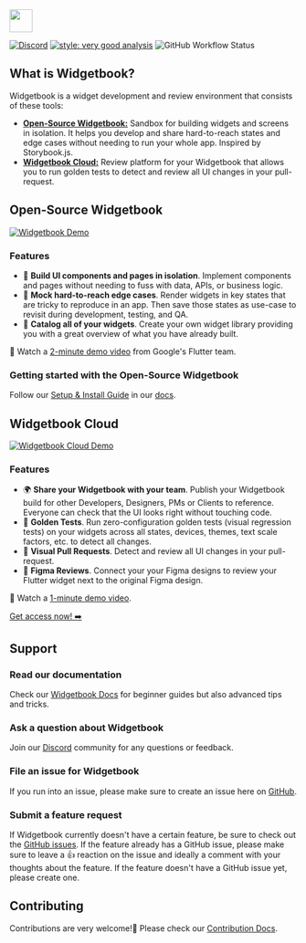 <img height=40 src="https://raw.githubusercontent.com/widgetbook/widgetbook/2107e1afe2217e8ecde56c6ade1fd3706c3e6570/docs/assets/WidgetbookLogo.svg">

[![Discord](https://img.shields.io/discord/879618555560218625?color=blue&style=flat-square&logo=discord)](https://discord.com/invite/zT4AMStAJA)
[![style: very good analysis](https://img.shields.io/badge/style-very_good_analysis-B22C89.svg?style=flat-square)](https://pub.dev/packages/very_good_analysis) 
![GitHub Workflow Status](https://img.shields.io/github/actions/workflow/status/widgetbook/widgetbook/widgetbook.yaml?branch=main)

## What is Widgetbook?

Widgetbook is a widget development and review environment that consists of these tools:

- [**Open-Source Widgetbook:**](https://docs.widgetbook.io/) Sandbox for building widgets and screens in isolation. It helps you develop and share hard-to-reach states and edge cases without needing to run your whole app. Inspired by Storybook.js.
- [**Widgetbook Cloud:**](https://docs.widgetbook.io/cloud) Review platform for your Widgetbook that allows you to run golden tests to detect and review all UI changes in your pull-request.

## Open-Source Widgetbook
[![Widgetbook Demo](https://github.com/widgetbook/widgetbook/blob/docs/landing-page/docs/assets/screenshots/widgetbook_with_code.jpeg?raw=true)](https://demo.widgetbook.io/)

### Features
- 🧱 **Build UI components and pages in isolation**. Implement components and pages without needing to fuss with data, APIs, or business logic.
- 👀 **Mock hard-to-reach edge cases**. Render widgets in key states that are tricky to reproduce in an app. Then save those states as use-case to revisit during development, testing, and QA.
- 📙 **Catalog all of your widgets**. Create your own widget library providing you with a great overview of what you have already built.

🎥 Watch a [2-minute demo video](https://youtu.be/sGRetvJ-zZI) from Google's Flutter team.

### Getting started with the Open-Source Widgetbook
Follow our [Setup & Install Guide](https://docs.widgetbook.io/quick-start) in our [docs](https://docs.widgetbook.io).

## Widgetbook Cloud

[![Widgetbook Cloud Demo](https://github.com/widgetbook/widgetbook/blob/docs/landing-page/docs/assets/screenshots/WidgetbookCloud.png?raw=true)](https://youtu.be/l3tj9VvkjLs)

### Features
- 🌍 **Share your Widgetbook with your team**. Publish your Widgetbook build for other Developers, Designers, PMs or Clients to reference. Everyone can check that the UI looks right without touching code.
- 🏅 **Golden Tests**. Run zero-configuration golden tests (visual regression tests) on your widgets across all states, devices, themes, text scale factors, etc. to detect all changes.
- 🧪 **Visual Pull Requests**. Detect and review all UI changes in your pull-request.
- 🎨 **Figma Reviews**. Connect your your Figma designs to review your Flutter widget next to the original Figma design.

🎥 Watch a [1-minute demo video](https://youtu.be/l3tj9VvkjLs).

[Get access now! ➡️](https://app.widgetbook.io/sign-up)

## Support

### Read our documentation
Check our [Widgetbook Docs](https://docs.widgetbook.io/) for beginner guides but also advanced tips and tricks.

### Ask a question about Widgetbook
Join our [Discord](https://discord.com/invite/zT4AMStAJA) community for any questions or feedback.

### File an issue for Widgetbook
If you run into an issue, please make sure to create an issue here on [GitHub](https://github.com/widgetbook/widgetbook/issues).

### Submit a feature request
If Widgetbook currently doesn't have a certain feature, be sure to check out the [GitHub issues](https://github.com/widgetbook/widgetbook/issues). If the feature already has a GitHub issue, please make sure to leave a 👍 reaction on the issue and ideally a comment with your thoughts about the feature. If the feature doesn't have a GitHub issue yet, please create one.

## Contributing
Contributions are very welcome!💙 Please check our [Contribution Docs](https://docs.widgetbook.io/contribution).
